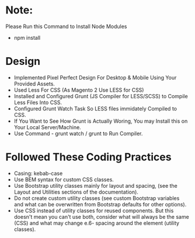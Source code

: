 # Note:
Please Run this Command to Install Node Modules
- npm install

# Design
- Implemented Pixel Perfect Design For Desktop & Mobile Using Your Provided Assets.
- Used Less For CSS (As Magento 2 Use LESS for CSS)
- Installed and Configured Grunt (JS Compiler for LESS/SCSS) to Compile Less Files Into CSS.
- Configured Grunt Watch Task So LESS files immidately Compiled to CSS.
- If You Want to See How Grunt is Actually Woring, You may Install this on Your Local Server/Machine.
- Use Command - grunt watch / grunt to Run Compiler.

# Followed These Coding Practices
- Casing: kebab-case
- Use BEM syntax for custom CSS classes.
- Use Bootstrap utility classes mainly for layout and spacing, (see the Layout and Utilities sections of the documentation).
- Do not create custom utility classes (see custom Bootstrap variables and what can be overwritten from Bootstrap defaults for other options).
- Use CSS instead of utility classes for reused components. But this doesn't mean you can't use both, consider what will always be the same (CSS) and what may change e.6- spacing around the element (utility classes).
